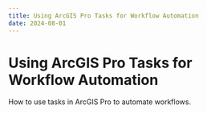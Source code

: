 ```yaml
---
title: Using ArcGIS Pro Tasks for Workflow Automation
date: 2024-08-01
---
```


# Using ArcGIS Pro Tasks for Workflow Automation

How to use tasks in ArcGIS Pro to automate workflows.
